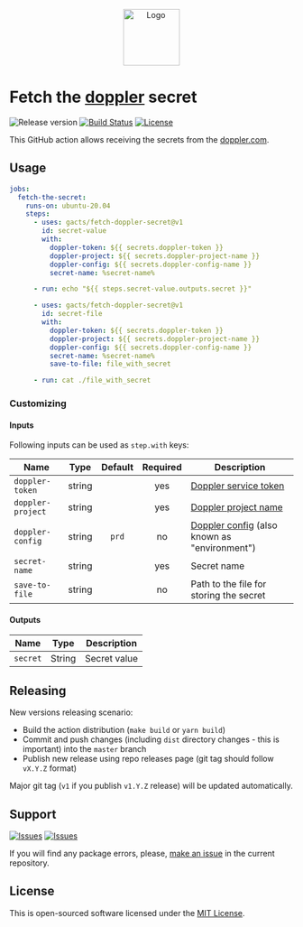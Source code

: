 <p align="center">
  <img src="https://avatars0.githubusercontent.com/u/44036562?s=200&v=4" alt="Logo" width="100" />
</p>

# Fetch the [doppler][doppler] secret

![Release version][badge_release_version]
[![Build Status][badge_build]][link_build]
[![License][badge_license]][link_license]

This GitHub action allows receiving the secrets from the [doppler.com][doppler].

## Usage

```yaml
jobs:
  fetch-the-secret:
    runs-on: ubuntu-20.04
    steps:
      - uses: gacts/fetch-doppler-secret@v1
        id: secret-value
        with:
          doppler-token: ${{ secrets.doppler-token }}
          doppler-project: ${{ secrets.doppler-project-name }}
          doppler-config: ${{ secrets.doppler-config-name }}
          secret-name: %secret-name%

      - run: echo "${{ steps.secret-value.outputs.secret }}"

      - uses: gacts/fetch-doppler-secret@v1
        id: secret-file
        with:
          doppler-token: ${{ secrets.doppler-token }}
          doppler-project: ${{ secrets.doppler-project-name }}
          doppler-config: ${{ secrets.doppler-config-name }}
          secret-name: %secret-name%
          save-to-file: file_with_secret

      - run: cat ./file_with_secret
```

### Customizing

#### Inputs

Following inputs can be used as `step.with` keys:

Name              | Type   | Default | Required | Description
----------------- | :----: | :-----: | :------: | -----------
`doppler-token`   | string |         | yes      | [Doppler service token](https://docs.doppler.com/docs/enclave-service-tokens)
`doppler-project` | string |         | yes      | [Doppler project name](https://docs.doppler.com/docs/enclave-project-setup)
`doppler-config`  | string | `prd`   | no       | [Doppler config](https://docs.doppler.com/docs/enclave-root-configs) (also known as "environment")
`secret-name`     | string |         | yes      | Secret name
`save-to-file`    | string |         | no       | Path to the file for storing the secret

#### Outputs

Name     | Type   | Description
-------- | ------ | -----------
`secret` | String | Secret value

## Releasing

New versions releasing scenario:

- Build the action distribution (`make build` or `yarn build`)
- Commit and push changes (including `dist` directory changes - this is important) into the `master` branch
- Publish new release using repo releases page (git tag should follow `vX.Y.Z` format)

Major git tag (`v1` if you publish `v1.Y.Z` release) will be updated automatically.

## Support

[![Issues][badge_issues]][link_issues]
[![Issues][badge_pulls]][link_pulls]

If you will find any package errors, please, [make an issue][link_create_issue] in the current repository.

## License

This is open-sourced software licensed under the [MIT License][link_license].

[badge_build]:https://img.shields.io/github/workflow/status/gacts/fetch-doppler-secret/tests?maxAge=30
[badge_release_version]:https://img.shields.io/github/release/gacts/fetch-doppler-secret.svg?maxAge=30
[badge_license]:https://img.shields.io/github/license/gacts/fetch-doppler-secret.svg?longCache=true
[badge_release_date]:https://img.shields.io/github/release-date/gacts/fetch-doppler-secret.svg?maxAge=180
[badge_commits_since_release]:https://img.shields.io/github/commits-since/gacts/fetch-doppler-secret/latest.svg?maxAge=45
[badge_issues]:https://img.shields.io/github/issues/gacts/fetch-doppler-secret.svg?maxAge=45
[badge_pulls]:https://img.shields.io/github/issues-pr/gacts/fetch-doppler-secret.svg?maxAge=45

[link_build]:https://github.com/gacts/fetch-doppler-secret/actions
[link_license]:https://github.com/gacts/fetch-doppler-secret/blob/master/LICENSE
[link_issues]:https://github.com/gacts/fetch-doppler-secret/issues
[link_create_issue]:https://github.com/gacts/fetch-doppler-secret/issues/new
[link_pulls]:https://github.com/gacts/fetch-doppler-secret/pulls

[doppler]:https://doppler.com/
